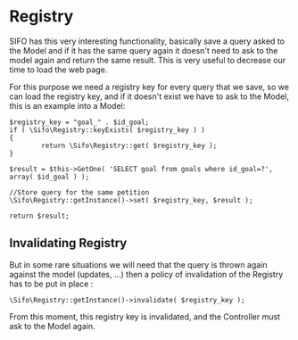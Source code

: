 Registry
=========================

SIFO has this very interesting functionality, basically save a query asked to the Model and if it has the same query again it doesn't need to ask to the model again and return the same result. This is very useful to decrease our time to load the web page.

For this purpose we need a registry key for every query that we save, so we can load the registry key, and if it doesn't exist we have to ask to the Model, this is an example into a Model:

        
	$registry_key = "goal_" . $id_goal;
	if ( \Sifo\Registry::keyExists( $registry_key ) )
	{
	        return \Sifo\Registry::get( $registry_key );
	}

	$result = $this->GetOne( 'SELECT goal from goals where id_goal=?', array( $id_goal ) );

	//Store query for the same petition
	\Sifo\Registry::getInstance()->set( $registry_key, $result );

	return $result;


Invalidating Registry
---------------------------------

But in some rare situations we will need that the query is thrown again against the model (updates, ...) then a policy of invalidation of the Registry has to be put in place :

    \Sifo\Registry::getInstance()->invalidate( $registry_key );


From this moment, this registry key is invalidated, and the Controller must ask to the Model again.
